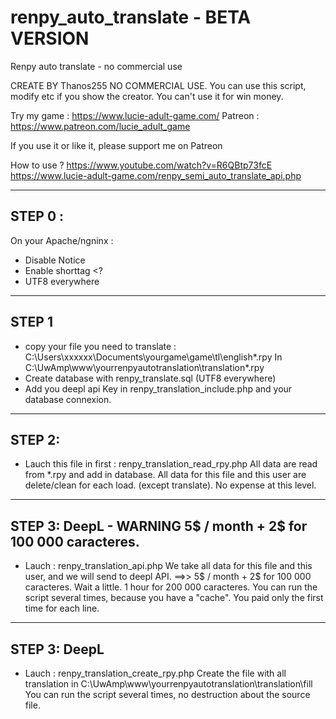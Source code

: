 # renpy_auto_translate - BETA VERSION
Renpy auto translate - no commercial use

CREATE BY Thanos255
NO COMMERCIAL USE.
You can use this script, modify etc if you show the creator.
You can't use it for win money.

Try my game : https://www.lucie-adult-game.com/
Patreon : https://www.patreon.com/lucie_adult_game

If you use it or like it, please support me on Patreon

How to use ?
https://www.youtube.com/watch?v=R6QBtp73fcE
https://www.lucie-adult-game.com/renpy_semi_auto_translate_api.php

----------------------------------
STEP 0 :
----------------------------------
On your Apache/ngninx : 
- Disable Notice
- Enable shorttag <?
- UTF8 everywhere

----------------------------------
STEP 1
----------------------------------
- copy your file you need to translate :
C:\Users\xxxxxx\Documents\yourgame\game\tl\english\*.rpy
In 
C:\UwAmp\www\yourrenpyautotranslation\translation\*.rpy
- Create database with renpy_translate.sql (UTF8 everywhere)
- Add you deepl api Key in renpy_translation_include.php and your database connexion.

----------------------------------
STEP 2:
----------------------------------
- Lauch this file in first :
renpy_translation_read_rpy.php
All data are read from *.rpy and add in database.
All data for this file and this user are delete/clean for each load. (except translate).
No expense at this level.

----------------------------------
STEP 3: DeepL - WARNING  5$ / month + 2$ for 100 000 caracteres.
----------------------------------
- Lauch :
renpy_translation_api.php
We take all data for this file and this user, and we will send to deepl API.
==>> 5$ / month + 2$ for 100 000 caracteres.
Wait a little. 1 hour for 200 000 caracteres.
You can run the script several times, because you have a "cache". 
You paid only the first time for each line.

----------------------------------
STEP 3: DeepL
----------------------------------
- Lauch :
renpy_translation_create_rpy.php
Create the file with all translation in C:\UwAmp\www\yourrenpyautotranslation\translation\fill\
You can run the script several times, no destruction about the source file.
